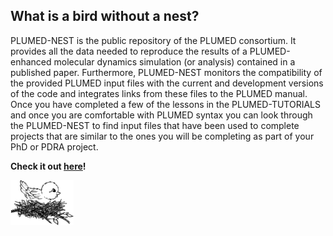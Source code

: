 What is a bird without a nest?
-----------------------------

PLUMED-NEST is the public repository of the PLUMED consortium. It provides all the data needed to reproduce the results of a PLUMED-enhanced molecular dynamics simulation (or analysis) contained in a published paper. Furthermore, PLUMED-NEST monitors the compatibility of the provided PLUMED input files with the current and development versions of the code and integrates links from these files to the PLUMED manual.  Once you have completed a few of the lessons in the PLUMED-TUTORIALS and once you are comfortable with PLUMED syntax you can look through the PLUMED-NEST to find input files that have been used to complete projects that are similar to the ones you will be completing as part of your PhD or PDRA project. 

**Check it out [here](http://www.plumed-nest.org)!**

<a class="site-title" href="http://www.plumed-nest.org"><img width="20%" src="nest.png"></a>

